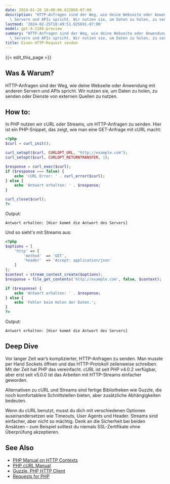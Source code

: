 ```yaml
---
date: 2024-01-20 18:00:06.622860-07:00
description: "HTTP-Anfragen sind der Weg, wie deine Webseite oder Anwendung mit anderen\
  \ Servern und APIs spricht. Wir nutzen sie, um Daten zu holen, zu senden oder\u2026"
lastmod: '2024-02-25T18:49:51.025691-07:00'
model: gpt-4-1106-preview
summary: "HTTP-Anfragen sind der Weg, wie deine Webseite oder Anwendung mit anderen\
  \ Servern und APIs spricht. Wir nutzen sie, um Daten zu holen, zu senden oder\u2026"
title: Einen HTTP-Request senden
---
```


{{< edit_this_page >}}

## Was & Warum?
HTTP-Anfragen sind der Weg, wie deine Webseite oder Anwendung mit anderen Servern und APIs spricht. Wir nutzen sie, um Daten zu holen, zu senden oder Dienste von externen Quellen zu nutzen.

## How to:
In PHP nutzen wir cURL oder Streams, um HTTP-Anfragen zu senden. Hier ist ein PHP-Snippet, das zeigt, wie man eine GET-Anfrage mit cURL macht:

```PHP
<?php
$curl = curl_init();

curl_setopt($curl, CURLOPT_URL, "http://example.com");
curl_setopt($curl, CURLOPT_RETURNTRANSFER, 1);

$response = curl_exec($curl);
if ($response === false) {
    echo 'cURL Error: ' . curl_error($curl);
} else {
    echo 'Antwort erhalten: ' . $response;
}

curl_close($curl);
?>
```

Output:
```
Antwort erhalten: [Hier kommt die Antwort des Servers]
```

Und so sieht's mit Streams aus:

```PHP
<?php
$options = [
    'http' => [
        'method'  => 'GET',
        'header'  => 'Accept: application/json'
    ]
];
$context = stream_context_create($options);
$response = file_get_contents('http://example.com', false, $context);

if ($response) {
    echo 'Antwort erhalten: ' . $response;
} else {
    echo 'Fehler beim Holen der Daten.';
}
?>
```

Output:
```
Antwort erhalten: [Hier kommt die Antwort des Servers]
```

## Deep Dive
Vor langer Zeit war’s komplizierter, HTTP-Anfragen zu senden. Man musste per Hand Sockets öffnen und das HTTP-Protokoll zeilenweise schreiben. Mit der Zeit hat PHP das vereinfacht. cURL ist seit PHP v4.0.2 verfügbar, aber erst seit v5.0.0 ist das Arbeiten mit HTTP-Streams einfacher geworden.

Alternativen zu cURL und Streams sind fertige Bibliotheken wie Guzzle, die noch komfortablere Schnittstellen bieten, aber zusätzliche Abhängigkeiten bedeuten.

Wenn du cURL benutzt, musst du dich mit verschiedenen Optionen auseinandersetzen wie Timeouts, User Agents und Header. Streams sind einfacher, aber nicht so mächtig. Denk an die Sicherheit bei beiden Ansätzen – zum Beispiel solltest du niemals SSL-Zertifikate ohne Überprüfung akzeptieren.

## See Also
- [PHP Manual on HTTP Contexts](https://www.php.net/manual/en/context.http.php)
- [PHP cURL Manual](https://www.php.net/manual/en/book.curl.php)
- [Guzzle, PHP HTTP Client](http://docs.guzzlephp.org/en/stable/)
- [Requests for PHP](https://requests.ryanmccue.info/)
